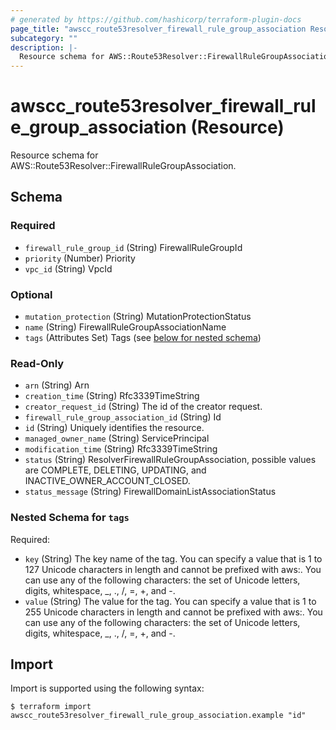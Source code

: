 ```yaml
---
# generated by https://github.com/hashicorp/terraform-plugin-docs
page_title: "awscc_route53resolver_firewall_rule_group_association Resource - terraform-provider-awscc"
subcategory: ""
description: |-
  Resource schema for AWS::Route53Resolver::FirewallRuleGroupAssociation.
---
```


# awscc_route53resolver_firewall_rule_group_association (Resource)

Resource schema for AWS::Route53Resolver::FirewallRuleGroupAssociation.



<!-- schema generated by tfplugindocs -->
## Schema

### Required

- `firewall_rule_group_id` (String) FirewallRuleGroupId
- `priority` (Number) Priority
- `vpc_id` (String) VpcId

### Optional

- `mutation_protection` (String) MutationProtectionStatus
- `name` (String) FirewallRuleGroupAssociationName
- `tags` (Attributes Set) Tags (see [below for nested schema](#nestedatt--tags))

### Read-Only

- `arn` (String) Arn
- `creation_time` (String) Rfc3339TimeString
- `creator_request_id` (String) The id of the creator request.
- `firewall_rule_group_association_id` (String) Id
- `id` (String) Uniquely identifies the resource.
- `managed_owner_name` (String) ServicePrincipal
- `modification_time` (String) Rfc3339TimeString
- `status` (String) ResolverFirewallRuleGroupAssociation, possible values are COMPLETE, DELETING, UPDATING, and INACTIVE_OWNER_ACCOUNT_CLOSED.
- `status_message` (String) FirewallDomainListAssociationStatus

<a id="nestedatt--tags"></a>
### Nested Schema for `tags`

Required:

- `key` (String) The key name of the tag. You can specify a value that is 1 to 127 Unicode characters in length and cannot be prefixed with aws:. You can use any of the following characters: the set of Unicode letters, digits, whitespace, _, ., /, =, +, and -.
- `value` (String) The value for the tag. You can specify a value that is 1 to 255 Unicode characters in length and cannot be prefixed with aws:. You can use any of the following characters: the set of Unicode letters, digits, whitespace, _, ., /, =, +, and -.

## Import

Import is supported using the following syntax:

```shell
$ terraform import awscc_route53resolver_firewall_rule_group_association.example "id"
```
